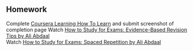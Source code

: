 ## Homework

Complete [Coursera Learning How To Learn](https://www.coursera.org/learn/learning-how-to-learn) and submit screenshot of completion page
Watch [How to Study for Exams: Evidence-Based Revision Tips by Ali Abdaal](https://www.youtube.com/watch?v=ukLnPbIffxE) <br>
Watch [How to Study for Exams: Spaced Repetition by Ali Abdaal](https://www.youtube.com/watch?v=Z-zNHHpXoMM)
